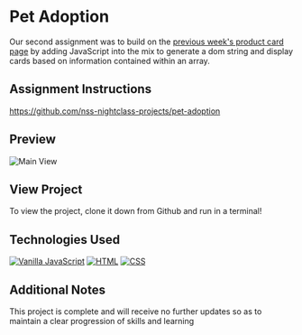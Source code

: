 # Pet Adoption
Our second assignment was to build on the [previous week's product card page](https://github.com/atphy/product-cards) by adding JavaScript into the mix to generate a dom string and display cards based on information contained within an array.

## Assignment Instructions
https://github.com/nss-nightclass-projects/pet-adoption

## Preview
![Main View](https://github.com/atphy/pet-adoption/blob/master/screenshots/catsablanca.gif)

## View Project
To view the project, clone it down from Github and run in a terminal!

## Technologies Used
[![Vanilla JavaScript](https://img.shields.io/badge/-Vanilla%20JavaScript-2c9fcc?style=flat-square)](#) [![HTML](https://img.shields.io/badge/-HTML-2c9fcc?style=flat-square)](#) [![CSS](https://img.shields.io/badge/-CSS-2c9fcc?style=flat-square)](#)

## Additional Notes
This project is complete and will receive no further updates so as to maintain a clear progression of skills and learning
